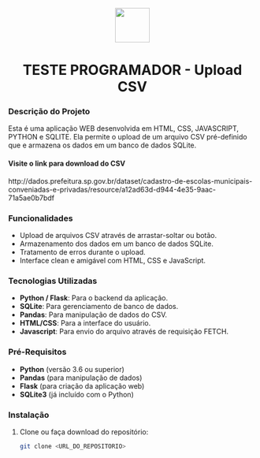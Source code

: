 <p align="center">
  <img src="https://github.com/user-attachments/assets/c41bcc26-c3da-4234-a65a-536839874da2" width="70" align="center"/>
</p>

<h1 align="center">TESTE PROGRAMADOR - Upload CSV</h1>

<h3>Descrição do Projeto</h3>
<p>Esta é uma aplicação WEB desenvolvida em HTML, CSS, JAVASCRIPT, PYTHON e SQLITE. Ela permite o upload de um arquivo CSV pré-definido que e armazena os dados em um banco de dados SQLite.</p>
<h4>Visite o link para download do CSV</h4>
http://dados.prefeitura.sp.gov.br/dataset/cadastro-de-escolas-municipais-conveniadas-e-privadas/resource/a12ad63d-d944-4e35-9aac-71a5ae0b7bdf

<h3>Funcionalidades</h3>

- Upload de arquivos CSV através de arrastar-soltar ou botão.
- Armazenamento dos dados em um banco de dados SQLite.
- Tratamento de erros durante o upload.
- Interface clean e amigável com HTML, CSS e JavaScript.

<h3>Tecnologias Utilizadas</h3>

- **Python / Flask**: Para o backend da aplicação.
- **SQLite**: Para gerenciamento de banco de dados.
- **Pandas**: Para manipulação de dados do CSV.
- **HTML/CSS**: Para a interface do usuário.
- **Javascript**: Para envio do arquivo através de requisição FETCH.

<h3>Pré-Requisitos</h3>

- **Python** (versão 3.6 ou superior)
- **Pandas** (para manipulação de dados)
- **Flask** (para criação da aplicação web)
- **SQLite3** (já incluído com o Python)

<h3>Instalação</h3>

1. Clone ou faça download do repositório:
   ```bash
   git clone <URL_DO_REPOSITORIO>
